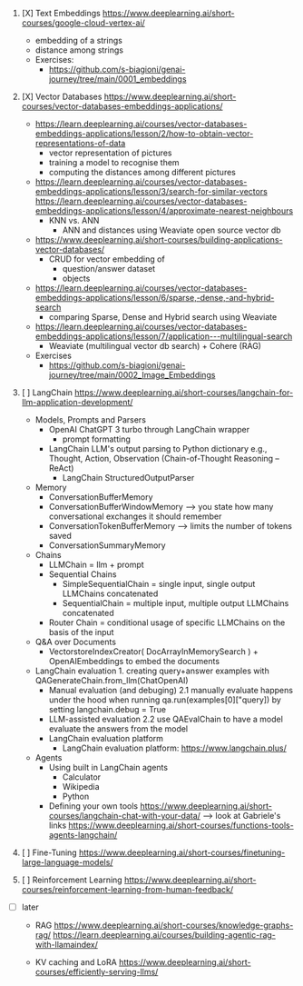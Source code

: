 1. [X] Text Embeddings
https://www.deeplearning.ai/short-courses/google-cloud-vertex-ai/
	- embedding of a strings
	- distance among strings
	- Exercises:
		+ https://github.com/s-biagioni/genai-journey/tree/main/0001_embeddings

2. [X] Vector Databases
https://www.deeplearning.ai/short-courses/vector-databases-embeddings-applications/
	- https://learn.deeplearning.ai/courses/vector-databases-embeddings-applications/lesson/2/how-to-obtain-vector-representations-of-data
		+ vector representation of pictures
		+ training a model to recognise them
		+ computing the distances among different pictures
	- https://learn.deeplearning.ai/courses/vector-databases-embeddings-applications/lesson/3/search-for-similar-vectors
	  https://learn.deeplearning.ai/courses/vector-databases-embeddings-applications/lesson/4/approximate-nearest-neighbours	
		+ KNN vs. ANN
			- ANN and distances using Weaviate open source vector db
	- https://www.deeplearning.ai/short-courses/building-applications-vector-databases/
		+ CRUD for vector embedding of
			- question/answer dataset
			- objects
	- https://learn.deeplearning.ai/courses/vector-databases-embeddings-applications/lesson/6/sparse,-dense,-and-hybrid-search
		+ comparing Sparse, Dense and Hybrid search  using Weaviate
	- https://learn.deeplearning.ai/courses/vector-databases-embeddings-applications/lesson/7/application---multilingual-search
		+ Weaviate (multilingual vector db search) + Cohere (RAG)
	- Exercises
		+ https://github.com/s-biagioni/genai-journey/tree/main/0002_Image_Embeddings

3. [ ] LangChain
https://www.deeplearning.ai/short-courses/langchain-for-llm-application-development/
	+ Models, Prompts and Parsers
		- OpenAI ChatGPT 3 turbo through LangChain wrapper
			- prompt formatting
		- LangChain LLM's output parsing to Python dictionary
			e.g., Thought, Action, Observation (Chain-of-Thought Reasoning – ReAct)
			- LangChain StructuredOutputParser
	+ Memory
		- ConversationBufferMemory
		- ConversationBufferWindowMemory --> you state how many conversational exchanges it should remember
		- ConversationTokenBufferMemory	 --> limits the number of tokens saved
		- ConversationSummaryMemory
	+ Chains
		- LLMChain = llm + prompt
		- Sequential Chains
			- SimpleSequentialChain = single input, single output LLMChains concatenated
			- SequentialChain = multiple input, multiple output LLMChains concatenated
		- Router Chain = conditional usage of specific LLMChains on the basis of the input
	+ Q&A over Documents
		- VectorstoreIndexCreator( DocArrayInMemorySearch ) + OpenAIEmbeddings to embed the documents
	+ LangChain evaluation
			1. creating query+answer examples with QAGenerateChain.from_llm(ChatOpenAI)
		- Manual evaluation (and debuging)
			2.1 manually evaluate happens under the hood when running qa.run(examples[0]["query]) by setting langchain.debug = True
		- LLM-assisted evaluation 
			2.2 use QAEvalChain to have a model evaluate the answers from the model
		- LangChain evaluation platform
			- LangChain evaluation platform:  https://www.langchain.plus/
	+ Agents
		- Using built in LangChain agents
			- Calculator
			- Wikipedia
			- Python
		- Defining your own tools
 https://www.deeplearning.ai/short-courses/langchain-chat-with-your-data/
 --> look at Gabriele's links
 https://www.deeplearning.ai/short-courses/functions-tools-agents-langchain/

4. [ ] Fine-Tuning
https://www.deeplearning.ai/short-courses/finetuning-large-language-models/

5. [ ] Reinforcement Learning
https://www.deeplearning.ai/short-courses/reinforcement-learning-from-human-feedback/


- [ ] later
	+ RAG
		https://www.deeplearning.ai/short-courses/knowledge-graphs-rag/
		https://learn.deeplearning.ai/courses/building-agentic-rag-with-llamaindex/

	+ KV caching and LoRA
		https://www.deeplearning.ai/short-courses/efficiently-serving-llms/
